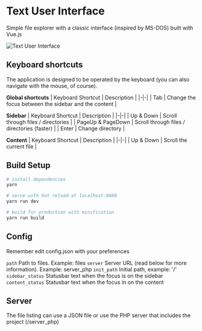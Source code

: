 # Text User Interface

Simple file explorer with a classic interface (inspired by MS-DOS) built with Vue.js

![Text User Interface](http://i.imgur.com/TRqYKht.png)

## Keyboard shortcuts

The application is designed to be operated by the keyboard (you can also navigate with the mouse, of course).

**Global shortcuts**
| Keyboard Shortcut | Description |
|-|-|
| Tab | Change the focus between the sidebar and the content |

**Sidebar**
| Keyboard Shortcut | Description |
|-|-|
| Up & Down | Scroll through files / directories |
| PageUp & PageDown | Scroll through files / directories (faster) |
| Enter | Change directory |

**Content**
| Keyboard Shortcut | Description |
|-|-|
| Up & Down | Scroll the current file |

## Build Setup

``` bash
# install dependencies
yarn

# serve with hot reload at localhost:8080
yarn run dev

# build for production with minification
yarn run build
```

## Config

Remember edit config.json with your preferences

`path` Path to files. Example: files
`server` Server URL (read below for more information). Example: server_php
`init_path` Initial path, example: '/'
`sidebar_status` Statusbar text when the focus is on the sidebar
`content_status` Statusbar text when the focus in on the content

## Server

The file listing can use a JSON file or use the PHP server that includes the project (/server_php)